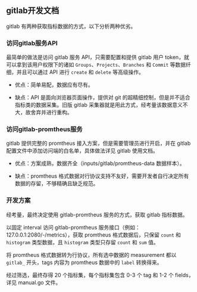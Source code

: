 ## gitlab开发文档

gitlab 有两种获取指标数据的方式，以下分析两种优劣。

### 访问gitlab服务API

最简单的做法是访问 gitlab 服务 API，只需要配置和提供 gitlab 用户 token，就可以拿到该用户权限下的诸如 `Groups`、`Projects`、`Branches` 和 `Commit` 等数据纤细，并且可以通过 API 进行 `create` 和 `delete` 等高级操作。

- 优点：简单易配，数据应有尽有。

- 缺点：API 是面向浏览器页面操作，提供对 git 的超精细控制，但是并不适合指标类的数据采集。旧版 gitlab 采集器就是用此方式，经考量该数据意义不大，故舍弃并进行重构。

### 访问gitlab-promtheus服务

gitlab 提供完整的 promtheus 接入方案，但是需要管理员进行开启，并在 gitlab 配置文件中添加访问端的白名单，具体做法详见 gitlab 使用文档。

- 优点：方案成熟，数据齐全（inputs/gitlab/promtheus-data 数据样本）。

- 缺点：promtheus 格式数据对行协议支持不友好，需要开发者自行决定所有数据的存留，不够精确且缺乏规范。

### 开发方案

经考量，最终决定使用 gitlab-promtheus 服务的方式，获取 gitlab 指标数据。

以固定 interval 访问 gitlab-promtheus 服务接口（例如：127.0.0.1:2080/-/metrics），获取 promtheus 格式数据后，只保留 `count` 和 `histogram` 类型数据，且 `histogram` 类型只存留 `count` 和 `sum` 值。

将 promtheus 格式数据转为行协议，所有选中数据的 measurement 都以 `gitlab_` 开头，tags 内容为 promtheus 数据中的 `label` 转换得来。

经过筛选，最终存得 20 个指标集，每个指标集包含 0-3 个 tag 和 1-2 个 fields，详见 manual.go 文件。
